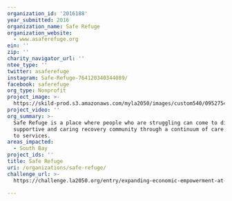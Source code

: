 ```yaml
---
organization_id: '2016188'
year_submitted: 2016
organization_name: Safe Refuge
organization_website:
  - www.asaferefuge.org
ein: ''
zip: ''
charity_navigator_url: ''
ntee_type: ''
twitter: asaferefuge
instagram: Safe-Refuge-764120340344089/
facebook: saferefuge
org_type: Nonprofit
project_image: >-
  https://skild-prod.s3.amazonaws.com/myla2050/images/custom540/0952754165741-team91.jpg
project_video: ''
org_summary: >-
  Safe Refuge is a place where people who are struggling can come to discover a
  supportive and caring recovery community through a continuum of care approach
  to services.
areas_impacted:
  - South Bay
project_ids: ''
title: Safe Refuge
uri: /organizations/safe-refuge/
challenge_url: >-
  https://challenge.la2050.org/entry/expanding-economic-empowerment-at-safe-refuge

---
```

